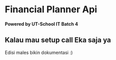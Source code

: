 # Financial Planner Api
#### Powered by UT-School IT Batch 4

## Kalau mau setup call Eka saja ya
Edisi males bikin dokumentasi :)

